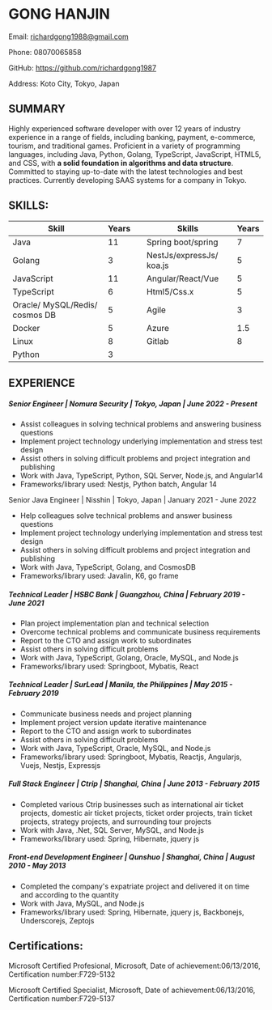 # GONG HANJIN

Email: [richardgong1988@gmail.com](mailto:richardgong1988@gmail.com) 

Phone: 08070065858 

GitHub: https://github.com/richardgong1987

Address: Koto City, Tokyo, Japan



## SUMMARY

Highly experienced software developer with over 12 years of industry experience in a range of fields, including banking, payment, e-commerce, tourism, and traditional games. Proficient in a variety of programming languages, including Java, Python, Golang, TypeScript, JavaScript, HTML5, and CSS, with **a solid foundation in algorithms and data structure**. Committed to staying up-to-date with the latest technologies and best practices. Currently developing SAAS systems for a company in Tokyo.



## SKILLS:

| **Skill**                      | **Years** |     | **Skills**               | **Years** |
| ------------------------------ | --------- | --- | ------------------------ | --------- |
| Java                           | 11        |     | Spring boot/spring       | 7         |
| Golang                         | 3         |     | NestJs/expressJs/ koa.js | 5         |
| JavaScript                     | 11        |     | Angular/React/Vue        | 5         |
| TypeScript                     | 6         |     | Html5/Css.x              | 5         |
| Oracle/ MySQL/Redis/ cosmos DB | 5         |     | Agile                    | 3         |
| Docker                         | 5         |     | Azure                    | 1.5       |
| Linux                          | 8         |     | Gitlab                   | 8         |
| Python                         | 3         |     |                          |           |

## EXPERIENCE

##### Senior Engineer | Nomura Security | Tokyo, Japan | June 2022 - Present

- Assist colleagues in solving technical problems and answering business questions
- Implement project technology underlying implementation and stress test design
- Assist others in solving difficult problems and project integration and publishing
- Work with Java, TypeScript, Python, SQL Server, Node.js, and Angular14
- Frameworks/library used: Nestjs, Python batch, Angular 14

Senior Java Engineer | Nisshin | Tokyo, Japan | January 2021 - June 2022

- Help colleagues solve technical problems and answer business questions
- Implement project technology underlying implementation and stress test design
- Assist others in solving difficult problems and project integration and publishing
- Work with Java, TypeScript, Golang, and CosmosDB
- Frameworks/library used: Javalin, K6, go frame

##### Technical Leader | HSBC Bank | Guangzhou, China | February 2019 - June 2021

- Plan project implementation plan and technical selection
- Overcome technical problems and communicate business requirements
- Report to the CTO and assign work to subordinates
- Assist others in solving difficult problems
- Work with Java, TypeScript, Golang, Oracle, MySQL, and Node.js
- Frameworks/library used: Springboot, Mybatis, React

##### Technical Leader | SurLead | Manila, the Philippines | May 2015 - February 2019

- Communicate business needs and project planning
- Implement project version update iterative maintenance
- Report to the CTO and assign work to subordinates
- Assist others in solving difficult problems
- Work with Java, TypeScript, Oracle, MySQL, and Node.js
- Frameworks/library used: Springboot, Mybatis, Reactjs, Angularjs, Vuejs, Nestjs, Expressjs

##### Full Stack Engineer | Ctrip | Shanghai, China | June 2013 - February 2015

- Completed various Ctrip businesses such as international air ticket projects, domestic air ticket projects, ticket order projects, train ticket projects, strategy projects, and surrounding tour projects
- Work with Java, .Net, SQL Server, MySQL, and Node.js
- Frameworks/library used: Spring, Hibernate, jquery js



##### Front-end Development Engineer | Qunshuo | Shanghai, China | August 2010 - May 2013

- Completed the company's expatriate project and delivered it on time and according to the quantity
- Work with Java, MySQL, and Node.js
- Frameworks/library used: Spring, Hibernate, jquery js, Backbonejs, Underscorejs, Zeptojs



## Certifications:


Microsoft Certified Profesional, Microsoft, Date of achievement:06/13/2016, Certification number:F729-5132



Microsoft Certified Specialist, Microsoft, Date of achievement:06/13/2016, Certification number:F729-5137
